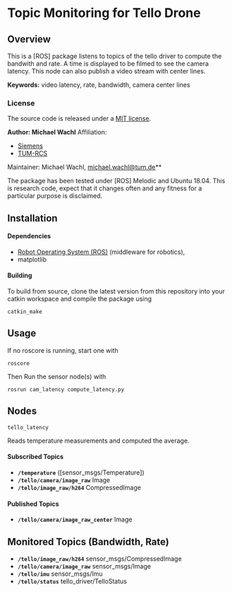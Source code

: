 # Topic Monitoring for Tello Drone 

## Overview

This is a [ROS] package listens to topics of the tello driver to compute the bandwith and rate. A time is displayed to be filmed to see the camera latency. This node can also publish a video stream with center lines.


**Keywords:** video latency, rate, bandwidth, camera center lines


### License

The source code is released under a [MIT license](../LICENSE).

**Author: Michael Wachl**
Affiliation: 
* [Siemens](https://new.siemens.com/global/en.html)<br />
* [TUM-RCS](https://www.ei.tum.de/rcs/startseite/)<br />

Maintainer: Michael Wachl, michael.wachl@tum.de**

The package has been tested under [ROS] Melodic and Ubuntu 18.04. This is research code, expect that it changes often and any fitness for a particular purpose is disclaimed.


## Installation

#### Dependencies

- [Robot Operating System (ROS)](http://wiki.ros.org) (middleware for robotics),
- matplotlib

#### Building

To build from source, clone the latest version from this repository into your catkin workspace and compile the package using

	catkin_make


## Usage
If no roscore is running, start one with 
    
    roscore

Then Run the sensor node(s) with

	rosrun cam_latency compute_latency.py 


## Nodes

`tello_latency`

Reads temperature measurements and computed the average.


#### Subscribed Topics

* **`/temperature`** ([sensor_msgs/Temperature])
* **`/tello/camera/image_raw`**  Image
* **`/tello/image_raw/h264`** CompressedImage


#### Published Topics

* **`/tello/camera/image_raw_center`** Image

## Monitored Topics (Bandwidth, Rate)
* **`/tello/image_raw/h264`** sensor_msgs/CompressedImage
* **`/tello/camera/image_raw`** sensor_msgs/Image
* **`/tello/imu`** sensor_msgs/Imu
* **`/tello/status`** tello_driver/TelloStatus


